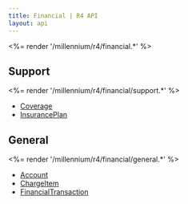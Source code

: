 ```yaml
---
title: Financial | R4 API
layout: api
---
```


<%= render '/millennium/r4/financial.*' %>

## Support

<%= render '/millennium/r4/financial/support.*' %>

* [Coverage](/millennium/r4/financial/support/coverage)
* [InsurancePlan](/millennium/r4/financial/support/insurance-plan)

## General

<%= render '/millennium/r4/financial/general.*' %>

* [Account](/millennium/r4/financial/general/account)
* [ChargeItem](/millennium/r4/financial/general/charge-item)
* [FinancialTransaction](/millennium/r4/financial/general/financial-transaction)
